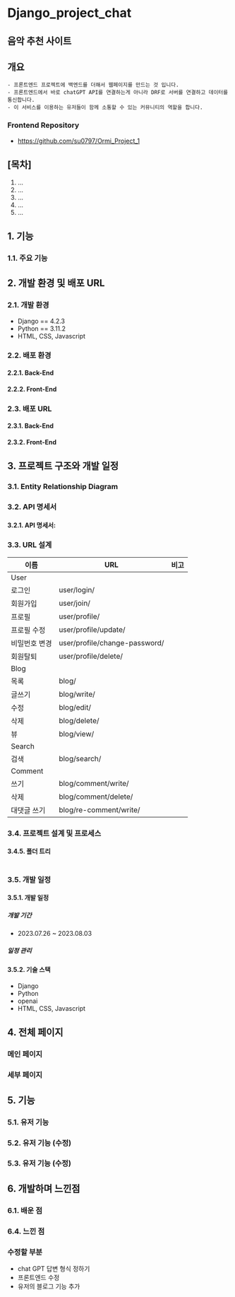 # Django_project_chat
## 음악 추천 사이트 

## 개요
```
- 프론트엔드 프로젝트에 백엔드를 더해서 웹페이지를 만드는 것 입니다.
- 프론트엔드에서 바로 chatGPT API를 연결하는게 아니라 DRF로 서버를 연결하고 데이터를 통신합니다.
- 이 서비스를 이용하는 유저들이 함께 소통할 수 있는 커뮤니티의 역할을 합니다.
```

### Frontend Repository
- https://github.com/su0797/Ormi_Project_1

## **[목차]**

1. ...
2. ...
3. ...
4. ...
5. ...


## 1. 기능

### 1.1. 주요 기능



## 2. 개발 환경 및 배포 URL

### 2.1. 개발 환경

- Django == 4.2.3
- Python == 3.11.2
- HTML, CSS, Javascript

### 2.2. 배포 환경

#### 2.2.1. Back-End

#### 2.2.2. Front-End

### 2.3. 배포 URL

#### 2.3.1. Back-End

#### 2.3.2. Front-End


## 3. 프로젝트 구조와 개발 일정

### 3.1. Entity Relationship Diagram

### 3.2. API 명세서

#### 3.2.1. API 명세서: 

### 3.3. URL 설계
|이름|URL|비고|
|------|---|---|
|User|||
|로그인|user/login/||
|회원가입|user/join/||
|프로필|user/profile/||
|프로필 수정|user/profile/update/||
|비밀번호 변경|user/profile/change-password/||
|회원탈퇴|user/profile/delete/||
|Blog|||
|목록|blog/||
|글쓰기|blog/write/||
|수정|blog/edit/||
|삭제|blog/delete/||
|뷰|blog/view/||
|Search|||
|검색|blog/search/||
|Comment|||
|쓰기|blog/comment/write/||
|삭제|blog/comment/delete/||
|대댓글 쓰기|blog/re-comment/write/||


### 3.4. 프로젝트 설계 및 프로세스


#### 3.4.5. 폴더 트리
```

```
### 3.5. 개발 일정

#### 3.5.1. 개발 일정
##### 개발 기간
- 2023.07.26 ~ 2023.08.03

##### 일정 관리


#### 3.5.2. 기술 스택

- Django
- Python 
- openai 
- HTML, CSS, Javascript

## 4. 전체 페이지


### 메인 페이지


### 세부 페이지


## 5. 기능

### 5.1. 유저 기능
### 5.2. 유저 기능 (수정)
### 5.3. 유저 기능 (수정)



## 6. 개발하며 느낀점
### 6.1. 배운 점

### 6.4. 느낀 점

### 수정할 부분
- chat GPT 답변 형식 정하기
- 프론트엔드 수정
- 유저의 블로그 기능 추가
